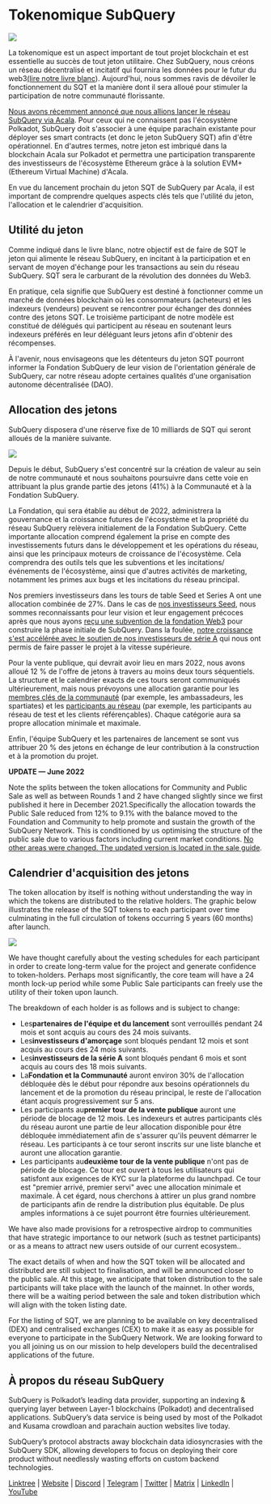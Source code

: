 # Tokenomique SubQuery

![](https://miro.medium.com/max/1400/1*e42FM0TsNgOM3VacoctOzQ.png)

La tokenomique est un aspect important de tout projet blockchain et est essentielle au succès de tout jeton utilitaire. Chez SubQuery, nous créons un réseau décentralisé et incitatif qui fournira les données pour le futur du web3[(lire notre livre blanc](https://static.subquery.network/whitepaper.pdf)). Aujourd'hui, nous sommes ravis de dévoiler le fonctionnement du SQT et la manière dont il sera alloué pour stimuler la participation de notre communauté florissante.

[Nous avons récemment annoncé que nous allions lancer le réseau SubQuery via Acala](./20211220-tokenomics.md). Pour ceux qui ne connaissent pas l'écosystème Polkadot, SubQuery doit s'associer à une équipe parachain existante pour déployer ses smart contracts (et donc le jeton SubQuery SQT) afin d'être opérationnel. En d'autres termes, notre jeton est imbriqué dans la blockchain Acala sur Polkadot et permettra une participation transparente des investisseurs de l'écosystème Ethereum grâce à la solution EVM+ (Ethereum Virtual Machine) d'Acala.

En vue du lancement prochain du jeton SQT de SubQuery par Acala, il est important de comprendre quelques aspects clés tels que l'utilité du jeton, l'allocation et le calendrier d'acquisition.

## Utilité du jeton

Comme indiqué dans le livre blanc, notre objectif est de faire de SQT le jeton qui alimente le réseau SubQuery, en incitant à la participation et en servant de moyen d'échange pour les transactions au sein du réseau SubQuery. SQT sera le carburant de la révolution des données du Web3.

En pratique, cela signifie que SubQuery est destiné à fonctionner comme un marché de données blockchain où les consommateurs (acheteurs) et les indexeurs (vendeurs) peuvent se rencontrer pour échanger des données contre des jetons SQT. Le troisième participant de notre modèle est constitué de délégués qui participent au réseau en soutenant leurs indexeurs préférés en leur déléguant leurs jetons afin d'obtenir des récompenses.

À l'avenir, nous envisageons que les détenteurs du jeton SQT pourront informer la Fondation SubQuery de leur vision de l'orientation générale de SubQuery, car notre réseau adopte certaines qualités d'une organisation autonome décentralisée (DAO).

## Allocation des jetons

SubQuery disposera d'une réserve fixe de 10 milliards de SQT qui seront alloués de la manière suivante.

![](https://miro.medium.com/max/1400/1*VbX3nkFhGUc6QUXWzFw6ug.png)

Depuis le début, SubQuery s'est concentré sur la création de valeur au sein de notre communauté et nous souhaitons poursuivre dans cette voie en attribuant la plus grande partie des jetons (41%) à la Communauté et à la Fondation SubQuery.

La Fondation, qui sera établie au début de 2022, administrera la gouvernance et la croissance futures de l'écosystème et la propriété du réseau SubQuery relèvera initialement de la Fondation SubQuery. Cette importante allocation comprend également la prise en compte des investissements futurs dans le développement et les opérations du réseau, ainsi que les principaux moteurs de croissance de l'écosystème. Cela comprendra des outils tels que les subventions et les incitations/événements de l'écosystème, ainsi que d'autres activités de marketing, notamment les primes aux bugs et les incitations du réseau principal.

Nos premiers investisseurs dans les tours de table Seed et Series A ont une allocation combinée de 27%. Dans le cas de [nos investisseurs Seed](./20210312-SubQuery-Raises-%241.8M-Seed-Round-for-Future-Expansion.md), nous sommes reconnaissants pour leur vision et leur engagement précoces après que nous ayons [reçu une subvention de la fondation Web3](./20210207-SubQuery-Delivers-Its-Open-Source-SDK-Following-a-Web3-Foundation-Grant.md) pour construire la phase initiale de SubQuery. Dans la foulée, [notre croissance s'est accélérée avec le soutien de nos investisseurs de série A](./20210908-SubQuery-Announces-US%249-Million-Funding-Round.md) qui nous ont permis de faire passer le projet à la vitesse supérieure.

Pour la vente publique, qui devrait avoir lieu en mars 2022, nous avons alloué 12 % de l'offre de jetons à travers au moins deux tours séquentiels. La structure et le calendrier exacts de ces tours seront communiqués ultérieurement, mais nous prévoyons une allocation garantie pour les [membres clés de la communauté](./20210713-Introducing-the-SubQuery-Ambassador-Program.md) (par exemple, les ambassadeurs, les spartiates) et les [participants au réseau](./20211202-indexer-invitation.md) (par exemple, les participants au réseau de test et les clients référençables). Chaque catégorie aura sa propre allocation minimale et maximale.

Enfin, l'équipe SubQuery et les partenaires de lancement se sont vus attribuer 20 % des jetons en échange de leur contribution à la construction et à la promotion du projet.

**UPDATE — June 2022**

Note the splits between the token allocations for Community and Public Sale as well as between Rounds 1 and 2 have changed slightly since we first published it here in December 2021.Specifically the allocation towards the Public Sale reduced from 12% to 9.1% with the balance moved to the Foundation and Community to help promote and sustain the growth of the SubQuery Network. This is conditioned by us optimising the structure of the public sale due to various factors including current market conditions. [No other areas were changed. The updated version is located in the sale guide](https://medium.com/@subquery/subquery-publishes-the-sqt-public-sale-date-and-sale-guide-64b8aff10882).

## Calendrier d'acquisition des jetons

The token allocation by itself is nothing without understanding the way in which the tokens are distributed to the relative holders. The graphic below illustrates the release of the SQT tokens to each participant over time culminating in the full circulation of tokens occurring 5 years (60 months) after launch.

![](https://miro.medium.com/max/1400/0*mfIBkH4SjFZgGuIq)

We have thought carefully about the vesting schedules for each participant in order to create long-term value for the project and generate confidence to token-holders. Perhaps most significantly, the core team will have a 24 month lock-up period while some Public Sale participants can freely use the utility of their token upon launch.

The breakdown of each holder is as follows and is subject to change:

- Les**partenaires de l'équipe et du lancement** sont verrouillés pendant 24 mois et sont acquis au cours des 24 mois suivants.
- Les**investisseurs d'amorçage** sont bloqués pendant 12 mois et sont acquis au cours des 24 mois suivants.
- Les**investisseurs de la série A** sont bloqués pendant 6 mois et sont acquis au cours des 18 mois suivants.
- La**Fondation et la Communauté** auront environ 30% de l'allocation débloquée dès le début pour répondre aux besoins opérationnels du lancement et de la promotion du réseau principal, le reste de l'allocation étant acquis progressivement sur 5 ans.
- Les participants au**premier tour de la vente publique** auront une période de blocage de 12 mois. Les indexeurs et autres participants clés du réseau auront une partie de leur allocation disponible pour être débloquée immédiatement afin de s'assurer qu'ils peuvent démarrer le réseau. Les participants à ce tour seront inscrits sur une liste blanche et auront une allocation garantie.
- Les participants au**deuxième tour de la vente publique** n'ont pas de période de blocage. Ce tour est ouvert à tous les utilisateurs qui satisfont aux exigences de KYC sur la plateforme du launchpad. Ce tour est "premier arrivé, premier servi" avec une allocation minimale et maximale. À cet égard, nous cherchons à attirer un plus grand nombre de participants afin de rendre la distribution plus équitable. De plus amples informations à ce sujet pourront être fournies ultérieurement.

We have also made provisions for a retrospective airdrop to communities that have strategic importance to our network (such as testnet participants) or as a means to attract new users outside of our current ecosystem..

The exact details of when and how the SQT token will be allocated and distributed are still subject to finalisation, and will be announced closer to the public sale. At this stage, we anticipate that token distribution to the sale participants will take place with the launch of the mainnet. In other words, there will be a waiting period between the sale and token distribution which will align with the token listing date.

For the listing of SQT, we are planning to be available on key decentralised (DEX) and centralised exchanges (CEX) to make it as easy as possible for everyone to participate in the SubQuery Network. We are looking forward to you all joining us on our mission to help developers build the decentralised applications of the future.

## À propos du réseau SubQuery

SubQuery is Polkadot’s leading data provider, supporting an indexing & querying layer between Layer-1 blockchains (Polkadot) and decentralised applications. SubQuery’s data service is being used by most of the Polkadot and Kusama crowdloan and parachain auction websites live today.

SubQuery’s protocol abstracts away blockchain data idiosyncrasies with the SubQuery SDK, allowing developers to focus on deploying their core product without needlessly wasting efforts on custom backend technologies.

​​​​[Linktree](https://linktr.ee/subquerynetwork) | [Website](https://subquery.network/) | [Discord](https://discord.com/invite/78zg8aBSMG) | [Telegram](https://t.me/subquerynetwork) | [Twitter](https://twitter.com/subquerynetwork) | [Matrix](https://matrix.to/#/#subquery:matrix.org) | [LinkedIn](https://www.linkedin.com/company/subquery) | [YouTube](https://www.youtube.com/channel/UCi1a6NUUjegcLHDFLr7CqLw)

